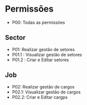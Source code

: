 # Permissões #

- P00: Todas as permissões

## Sector ##

- P01: Realizar gestão de setores
- P01.1 : Visualizar gestão de setores
- P01.2 : Criar e Editar setores

## Job ##

- P02: Realizar gestão de cargos
- P02.1: Visualizar gestão de cargos
- P02.2: Criar e Editar cargps